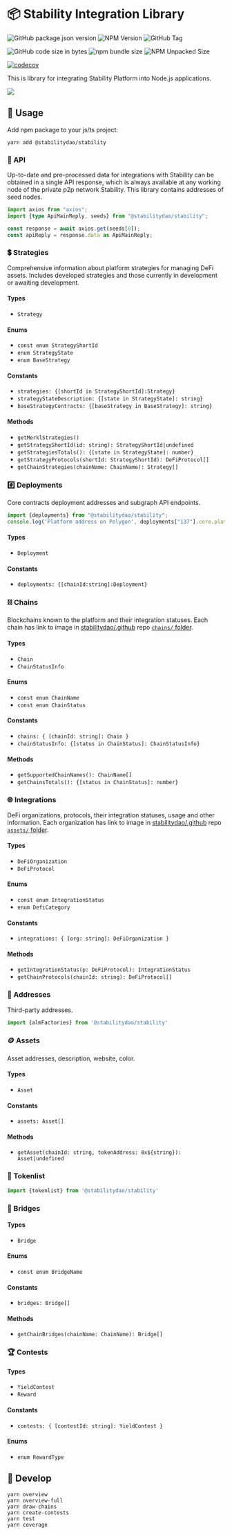 # 📦 Stability Integration Library

![GitHub package.json version](https://img.shields.io/github/package-json/v/stabilitydao/stability)
![NPM Version](https://img.shields.io/npm/v/%40stabilitydao%2Fstability?label=NPM%20version)
![GitHub Tag](https://img.shields.io/github/v/tag/stabilitydao/stability)

![GitHub code size in bytes](https://img.shields.io/github/languages/code-size/stabilitydao/stability?label=code%20size)
![npm bundle size](https://img.shields.io/bundlephobia/min/%40stabilitydao%2Fstability?label=NPM%20bundle%20size)
![NPM Unpacked Size](https://img.shields.io/npm/unpacked-size/%40stabilitydao%2Fstability?label=NPM%20unpacked%20size)

[![codecov](https://codecov.io/github/stabilitydao/stability/graph/badge.svg?token=V0JV1WOGMM)](https://codecov.io/github/stabilitydao/stability)

This is library for integrating Stability Platform into Node.js applications.

![](chains.png)

## 🔌 Usage

Add npm package to your js/ts project:

```shell
yarn add @stabilitydao/stability
```

### 📡 API

Up-to-date and pre-processed data for integrations with Stability can be obtained in a single API response, which is always available at any working node of the private p2p network Stability. This library contains addresses of seed nodes.

```typescript
import axios from "axios";
import {type ApiMainReply, seeds} from "@stabilitydao/stability";

const response = await axios.get(seeds[0]);
const apiReply = response.data as ApiMainReply;
```

### 💲 Strategies

Comprehensive information about platform strategies for managing DeFi assets. Includes developed strategies and those currently in development or awaiting development.

#### Types

* `Strategy`

#### Enums

* `const enum StrategyShortId`
* `enum StrategyState`
* `enum BaseStrategy`

#### Constants

* `strategies: {[shortId in StrategyShortId]:Strategy}`
* `strategyStateDescription: {[state in StrategyState]: string}`
* `baseStrategyContracts: {[baseStrategy in BaseStrategy]: string}`

#### Methods

* `getMerklStrategies()`
* `getStrategyShortId(id: string): StrategyShortId|undefined`
* `getStrategiesTotals(): {[state in StrategyState]: number}`
* `getStrategyProtocols(shortId: StrategyShortId): DeFiProtocol[]`
* `getChainStrategies(chainName: ChainName): Strategy[]`

### #️⃣ Deployments

Core contracts deployment addresses and subgraph API endpoints.

```typescript
import {deployments} from "@stabilitydao/stability";
console.log('Platform address on Polygon', deployments["137"].core.platform)
```

#### Types

* `Deployment`

#### Constants

* `deployments: {[chainId:string]:Deployment}`

### ⛓️ Chains

Blockchains known to the platform and their integration statuses. Each chain has link to image in [stabilitydao/.github](https://github.com/stabilitydao/.github) repo [`chains/` folder](https://github.com/stabilitydao/.github/tree/main/chains).

#### Types

* `Chain`
* `ChainStatusInfo`

#### Enums

* `const enum ChainName`
* `const enum ChainStatus`

#### Constants

* `chains: { [chainId: string]: Chain }`
* `chainStatusInfo: {[status in ChainStatus]: ChainStatusInfo}`

#### Methods

* `getSupportedChainNames(): ChainName[]`
* `getChainsTotals(): {[status in ChainStatus]: number}`

### 🌐 Integrations

DeFi organizations, protocols, their integration statuses, usage and other information. Each organization has link to image in [stabilitydao/.github](https://github.com/stabilitydao/.github) repo [`assets/` folder](https://github.com/stabilitydao/.github/tree/main/assets).

#### Types

* `DeFiOrganization`
* `DeFiProtocol`

#### Enums

* `const enum IntegrationStatus`
* `enum DefiCategory`

#### Constants

* `integrations: { [org: string]: DeFiOrganization }`

#### Methods

* `getIntegrationStatus(p: DeFiProtocol): IntegrationStatus`
* `getChainProtocols(chainId: string): DeFiProtocol[]`

### 📌 Addresses

Third-party addresses.

```typescript
import {almFactories} from '@stabilitydao/stability'
```

### 🪙 Assets

Asset addresses, description, website, color.

#### Types

* `Asset`

#### Constants

* `assets: Asset[]`

#### Methods

* `getAsset(chainId: string, tokenAddress: 0x${string}): Asset|undefined`

### 📜 Tokenlist

```typescript
import {tokenlist} from '@stabilitydao/stability'
```

### 🌉 Bridges

#### Types

* `Bridge`

#### Enums

* `const enum BridgeName`

#### Constants

* `bridges: Bridge[]`

#### Methods

* `getChainBridges(chainName: ChainName): Bridge[]`

### 🏆 Contests

#### Types

* `YieldContest`
* `Reward`

#### Constants

* `contests: { [contestId: string]: YieldContest }`

#### Enums

* `enum RewardType`

## 👷 Develop

```shell
yarn overview
yarn overview-full
yarn draw-chains
yarn create-contests
yarn test
yarn coverage
```
